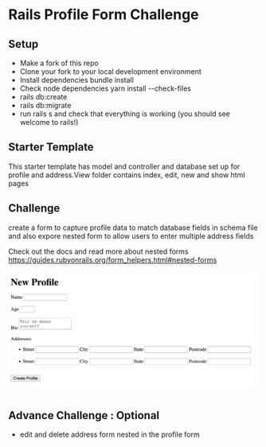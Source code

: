 # Rails Profile Form Challenge
## Setup
* Make a fork of this repo
* Clone your fork to your local development environment
* Install dependencies bundle install
* Check node dependencies yarn install --check-files
* rails db:create
* rails db:migrate
* run rails s and check that everything is working (you should see welcome to rails!)

## Starter Template
This starter template has model and controller and database set up for profile and address.View folder contains index, edit, new and show html pages

## Challenge
create a form to capture profile data to match database fields in schema file
and also expore nested form to allow users to enter multiple address fields

Check out the docs and read more about nested forms
https://guides.rubyonrails.org/form_helpers.html#nested-forms


![Nested Form ](./docs/form.png)


## Advance Challenge : Optional
* edit and delete address form nested in the profile form